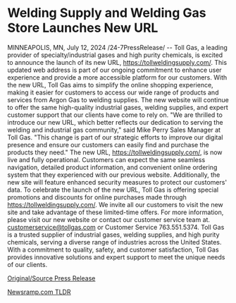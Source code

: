 # Welding Supply and Welding Gas Store Launches New URL

MINNEAPOLIS, MN, July 12, 2024 /24-7PressRelease/ -- Toll Gas, a leading provider of specialty/industrial gases and high purity chemicals, is excited to announce the launch of its new URL, https://tollweldingsupply.com/. This updated web address is part of our ongoing commitment to enhance user experience and provide a more accessible platform for our customers.  With the new URL, Toll Gas aims to simplify the online shopping experience, making it easier for customers to access our wide range of products and services from Argon Gas to welding supplies. The new website will continue to offer the same high-quality industrial gases, welding supplies, and expert customer support that our clients have come to rely on.  "We are thrilled to introduce our new URL, which better reflects our dedication to serving the welding and industrial gas community," said Mike Perry Sales Manager at Toll Gas. "This change is part of our strategic efforts to improve our digital presence and ensure our customers can easily find and purchase the products they need."  The new URL, https://tollweldingsupply.com/, is now live and fully operational. Customers can expect the same seamless navigation, detailed product information, and convenient online ordering system that they experienced with our previous website. Additionally, the new site will feature enhanced security measures to protect our customers' data.  To celebrate the launch of the new URL, Toll Gas is offering special promotions and discounts for online purchases made through https://tollweldingsupply.com/. We invite all our customers to visit the new site and take advantage of these limited-time offers.  For more information, please visit our new website or contact our customer service team at. customerservice@tollgas.com or Customer Service 763.551.5374.  Toll Gas is a trusted supplier of industrial gases, welding supplies, and high purity chemicals, serving a diverse range of industries across the United States. With a commitment to quality, safety, and customer satisfaction, Toll Gas provides innovative solutions and expert support to meet the unique needs of our clients. 

[Original/Source Press Release](https://www.24-7pressrelease.com/press-release/512477/welding-supply-and-welding-gas-store-launches-new-url) 

[Newsramp.com TLDR](https://newsramp.com/None) 